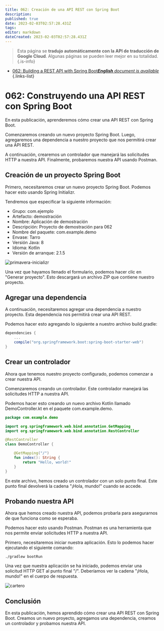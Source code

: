 ```yaml
---
title: 062: Creación de una API REST con Spring Boot
description: 
published: true
date: 2023-02-03T02:57:28.431Z
tags: 
editor: markdown
dateCreated: 2023-02-03T02:57:28.431Z
---
```


> Esta página se **tradujo automáticamente con la API de traducción de Google Cloud**.
Algunas páginas se pueden leer mejor en su totalidad.{.is-info}



- [062: Building a REST API with Spring Boot***English** document is available*](/en/Knowledge-base/Spring-Boot/Learning/062-building-a-rest-api-with-spring-boot)
{.links-list}


# 062: Construyendo una API REST con Spring Boot

En esta publicación, aprenderemos cómo crear una API REST con Spring Boot.

Comenzaremos creando un nuevo proyecto Spring Boot. Luego, agregaremos una dependencia a nuestro proyecto que nos permitirá crear una API REST.

A continuación, crearemos un controlador que manejará las solicitudes HTTP a nuestra API. Finalmente, probaremos nuestra API usando Postman.

## Creación de un proyecto Spring Boot

Primero, necesitaremos crear un nuevo proyecto Spring Boot. Podemos hacer esto usando Spring Initializr.

Tendremos que especificar la siguiente información:

- Grupo: com.ejemplo
- Artefacto: demostración
- Nombre: Aplicación de demostración
- Descripción: Proyecto de demostración para 062
- Nombre del paquete: com.example.demo
- Envase: Tarro
- Versión Java: 8
- Idioma: Kotlin
- Versión de arranque: 2.1.5

![primavera-inicializr](https://i.imgur.com/eU0mhVv.png)

Una vez que hayamos llenado el formulario, podemos hacer clic en "Generar proyecto". Esto descargará un archivo ZIP que contiene nuestro proyecto.

## Agregar una dependencia

A continuación, necesitaremos agregar una dependencia a nuestro proyecto. Esta dependencia nos permitirá crear una API REST.

Podemos hacer esto agregando lo siguiente a nuestro archivo build.gradle:

```groovy
dependencies {
    ...
    compile("org.springframework.boot:spring-boot-starter-web")
}
```

## Crear un controlador

Ahora que tenemos nuestro proyecto configurado, podemos comenzar a crear nuestra API.

Comenzaremos creando un controlador. Este controlador manejará las solicitudes HTTP a nuestra API.

Podemos hacer esto creando un nuevo archivo Kotlin llamado DemoController.kt en el paquete com.example.demo.

```kotlin
package com.example.demo

import org.springframework.web.bind.annotation.GetMapping
import org.springframework.web.bind.annotation.RestController

@RestController
class DemoController {

    @GetMapping("/")
    fun index(): String {
        return "Hello, world!"
    }
}
```

En este archivo, hemos creado un controlador con un solo punto final. Este punto final devolverá la cadena "¡Hola, mundo!" cuando se accede.

## Probando nuestra API

Ahora que hemos creado nuestra API, podemos probarla para asegurarnos de que funciona como se esperaba.

Podemos hacer esto usando Postman. Postman es una herramienta que nos permite enviar solicitudes HTTP a nuestra API.

Primero, necesitaremos iniciar nuestra aplicación. Esto lo podemos hacer ejecutando el siguiente comando:

```
./gradlew bootRun
```

Una vez que nuestra aplicación se ha iniciado, podemos enviar una solicitud HTTP GET al punto final "/". Deberíamos ver la cadena "¡Hola, mundo!" en el cuerpo de respuesta.

![cartero](https://i.imgur.com/zgWVLCg.png)

## Conclusión

En esta publicación, hemos aprendido cómo crear una API REST con Spring Boot. Creamos un nuevo proyecto, agregamos una dependencia, creamos un controlador y probamos nuestra API.